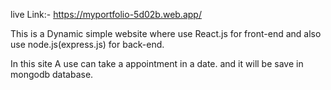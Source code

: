 live Link:- https://myportfolio-5d02b.web.app/


This is a Dynamic simple website where use React.js for front-end and also use node.js(express.js) for back-end.

In this site A use can take a appointment in a date. and it will be save in mongodb database. 
